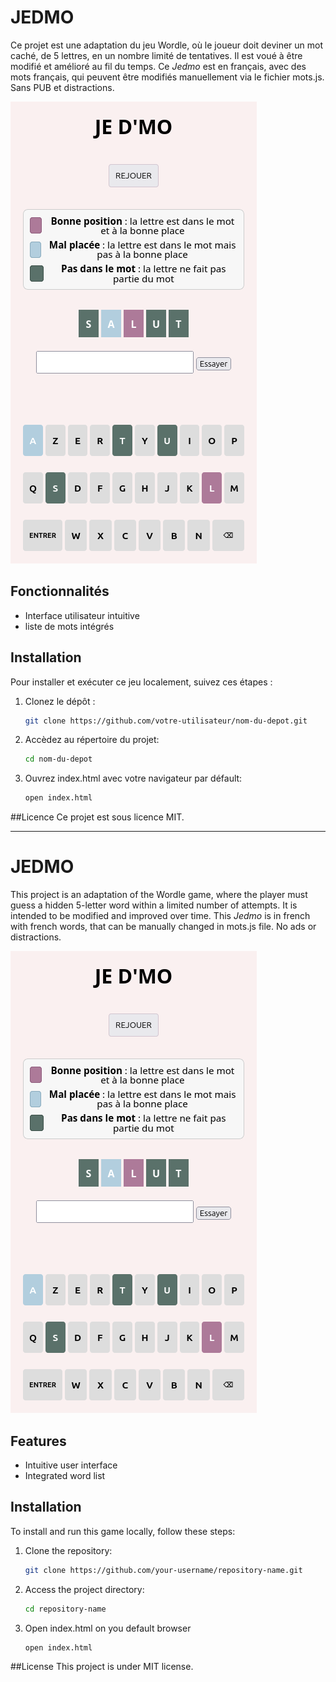 # JEDMO
Ce projet est une adaptation du jeu Wordle, où le joueur doit deviner un mot caché, de 5 lettres, en un nombre limité de tentatives.
Il est voué à être modifié et amélioré au fil du temps.
Ce *Jedmo* est en français, avec des mots français, qui peuvent être modifiés manuellement via le fichier mots.js. 
Sans PUB et distractions.

![visuel de JEDMO sur téléphone](/public/icones/Screen%20Shot%202025-08-01%20at%2015.26.34.png)

## Fonctionnalités

- Interface utilisateur intuitive
- liste de mots intégrés

## Installation

Pour installer et exécuter ce jeu localement, suivez ces étapes :

1. Clonez le dépôt :
   ```bash
   git clone https://github.com/votre-utilisateur/nom-du-depot.git
   ```
2. Accèdez au répertoire du projet:
   ```bash
   cd nom-du-depot
   ```
4. Ouvrez index.html avec votre navigateur par défault:
   ```bash
   open index.html
   ```

##Licence 
Ce projet est sous licence MIT.

___

# JEDMO

This project is an adaptation of the Wordle game, where the player must guess a hidden 5-letter word within a limited number of attempts. 
It is intended to be modified and improved over time.
This *Jedmo* is in french with french words, that can be manually changed in mots.js file. 
No ads or distractions.

![JEDMO display on phone](/public/icones/Screen%20Shot%202025-08-01%20at%2015.26.34.png)

## Features

- Intuitive user interface
- Integrated word list

## Installation

To install and run this game locally, follow these steps:

1. Clone the repository:
   ```bash
   git clone https://github.com/your-username/repository-name.git
   ```
2. Access the project directory:
   ```bash
   cd repository-name
   ```
3. Open index.html on you default browser
   ```bash
   open index.html
   ```
##License
This project is under MIT license.
